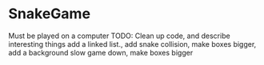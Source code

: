 # SnakeGame
Must be played on a computer
TODO: Clean up code, and describe interesting things add a linked list., add snake collision, make boxes bigger, add a background
slow game down, make boxes bigger
